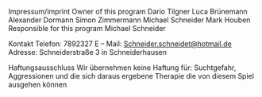 Impressum/imprint
Owner of this program
Dario Tilgner
Luca Brünemann
Alexander Dormann
Simon Zimmermann
Michael Schneider
Mark Houben
Responsible for this program
Michael Schneider

Kontakt
Telefon: 7892327
E – Mail: Schneider.schneidet@hotmail.de
Adresse: Schneiderstraße 3 in Schneiderhausen

Haftungsausschluss 
Wir übernehmen keine Haftung für:
Suchtgefahr, Aggressionen und die sich daraus ergebene Therapie die von diesem Spiel ausgehen können




